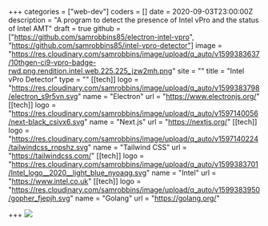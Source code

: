 +++
categories = ["web-dev"]
coders = []
date = 2020-09-03T23:00:00Z
description = "A program to detect the presence of Intel vPro and the status of Intel AMT"
draft = true
github = ["https://github.com/samrobbins85/electron-intel-vpro", "https://github.com/samrobbins85/intel-vpro-detector"]
image = "https://res.cloudinary.com/samrobbins/image/upload/q_auto/v1599383637/10thgen-ci9-vpro-badge-rwd.png.rendition.intel.web.225.225_jzw2mh.png"
site = ""
title = "Intel vPro Detector"
type = ""
[[tech]]
logo = "https://res.cloudinary.com/samrobbins/image/upload/q_auto/v1599383798/electron_s9r5vn.svg"
name = "Electron"
url = "https://www.electronjs.org/"
[[tech]]
logo = "https://res.cloudinary.com/samrobbins/image/upload/q_auto/v1597140056/next-black_csivx6.svg"
name = "Next.js"
url = "https://nextjs.org/"
[[tech]]
logo = "https://res.cloudinary.com/samrobbins/image/upload/q_auto/v1597140224/tailwindcss_rnpshz.svg"
name = "Tailwind CSS"
url = "https://tailwindcss.com/"
[[tech]]
logo = "https://res.cloudinary.com/samrobbins/image/upload/q_auto/v1599383701/Intel_logo__2020__light_blue_nyoaqg.svg"
name = "Intel"
url = "https://www.intel.co.uk"
[[tech]]
logo = "https://res.cloudinary.com/samrobbins/image/upload/q_auto/v1599383950/gopher_fjepjh.svg"
name = "Golang"
url = "https://golang.org/"

+++
![](https://res.cloudinary.com/samrobbins/image/upload/v1599815932/2020-09-11_10-18_bcum6z.png)